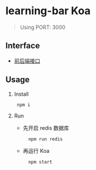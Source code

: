 # learning-bar Koa

> Using PORT: 3000

## Interface

- [前后端接口](./src/interface.md)

## Usage

1. Install
				
		npm i

2. Run

	- 先开启 redis 数据库

			npm run redis

	- 再运行 Koa

			npm start